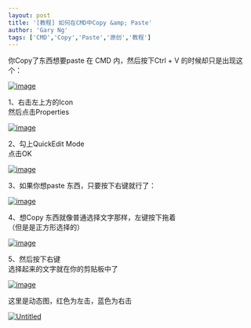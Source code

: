 ```yaml
---
layout: post
title: '[教程] 如何在CMD中Copy &amp; Paste'
author: 'Gary Ng'
tags: ['CMD','Copy','Paste','原创','教程']
---
```


你Copy了东西想要paste 在 CMD 内，然后按下Ctrl + V
的时候却只是出现这个：  

[![image](http://lh3.ggpht.com/-46KtCTNsujU/UleUhsE5zQI/AAAAAAAAFFE/UgawbVUg3wg/image_thumb.png?imgmax=800 "image")](http://lh6.ggpht.com/-UOcdyip3stY/UleUg_5bTnI/AAAAAAAAFE8/K2Lcb9zAxsA/s1600-h/image%25255B2%25255D.png)  
  
 1、右击左上方的Icon  
 然后点击Properties  

[![image](http://lh5.ggpht.com/-F-MkOGE3wnE/UleUimw_CcI/AAAAAAAAFFU/13oqNjd06fA/image_thumb%25255B1%25255D.png?imgmax=800 "image")](http://lh4.ggpht.com/-libz8hX7_zg/UleUiJnEI7I/AAAAAAAAFFM/aFHoff3x5oE/s1600-h/image%25255B5%25255D.png)  
  
 2、勾上QuickEdit Mode  
 点击OK  

[![image](http://lh4.ggpht.com/-EqlpdRdWOqE/UleUjx7BgTI/AAAAAAAAFFk/Ex6vRuJmYYk/image_thumb%25255B2%25255D.png?imgmax=800 "image")](http://lh4.ggpht.com/-_tb6xXRPudg/UleUjduLwSI/AAAAAAAAFFc/0EfIYNCyhBM/s1600-h/image%25255B8%25255D.png)  
  
 3、如果你想paste 东西，只要按下右键就行了：  

[![image](http://lh3.ggpht.com/-am2iD-TtnA8/UleUlLfzbYI/AAAAAAAAFFw/U5vsLgvBDKk/image_thumb%25255B3%25255D.png?imgmax=800 "image")](http://lh3.ggpht.com/-HQ0fYPzCtxM/UleUkpfdI3I/AAAAAAAAFFs/obTP9N41uw4/s1600-h/image%25255B11%25255D.png)  
  
 4、想Copy 东西就像普通选择文字那样，左键按下拖着  
 （但是是正方形选择的）  

[![image](http://lh6.ggpht.com/-MPIoYeUVkBU/UleUmQipMoI/AAAAAAAAFGE/0bv7QK1DQOQ/image_thumb%25255B4%25255D.png?imgmax=800 "image")](http://lh3.ggpht.com/-XLOXO9coxOY/UleUlsfBccI/AAAAAAAAFF8/EpV_574UCtQ/s1600-h/image%25255B14%25255D.png)  
  
 5、然后按下右键  
 选择起来的文字就在你的剪贴板中了  

[![image](http://lh3.ggpht.com/-_nhinoWPJdc/UleUn-Z8gJI/AAAAAAAAFGU/DIO6RUB2DXg/image_thumb%25255B5%25255D.png?imgmax=800 "image")](http://lh6.ggpht.com/-GLtPhIPg-P0/UleUnBQ-NFI/AAAAAAAAFGM/8cE9yN2dcCs/s1600-h/image%25255B17%25255D.png)  
  
 这里是动态图，红色为左击，蓝色为右击  

[![Untitled](http://lh3.ggpht.com/-eUQ9oPGw_mg/UleUp69oQ_I/AAAAAAAAFGg/kYdgAug5Kk8/Untitled_thumb%25255B3%25255D.gif?imgmax=800 "Untitled")](http://lh4.ggpht.com/-2-xaZ4OScis/UleUoxcBozI/AAAAAAAAFGc/iTzRS50dbLQ/s1600-h/Untitled%25255B5%25255D.gif)
